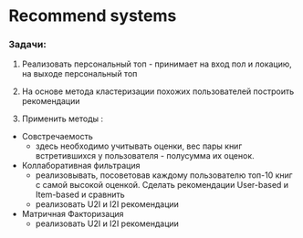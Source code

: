 # Recommend systems

### Задачи:

1. Реализовать персональный топ - принимает на вход пол и локацию, на выходе персональный топ

2. На основе метода кластеризации похожих пользователей построить рекомендации

3. Применить методы : 
  + Совстречаемость
    + здесь необходимо учитывать оценки, вес пары книг встретившихся у пользователя - полусумма их оценок.   
  + Коллаборативная фильтрация
    + реализовывать, посоветовав каждому пользователю топ-10 книг с самой высокой оценкой. Сделать рекомендации User-based и Item-based и сравнить
    +  реализовать U2I и I2I рекомендации
  + Матричная Факторизация
     + реализовать U2I и I2I рекомендации
  
